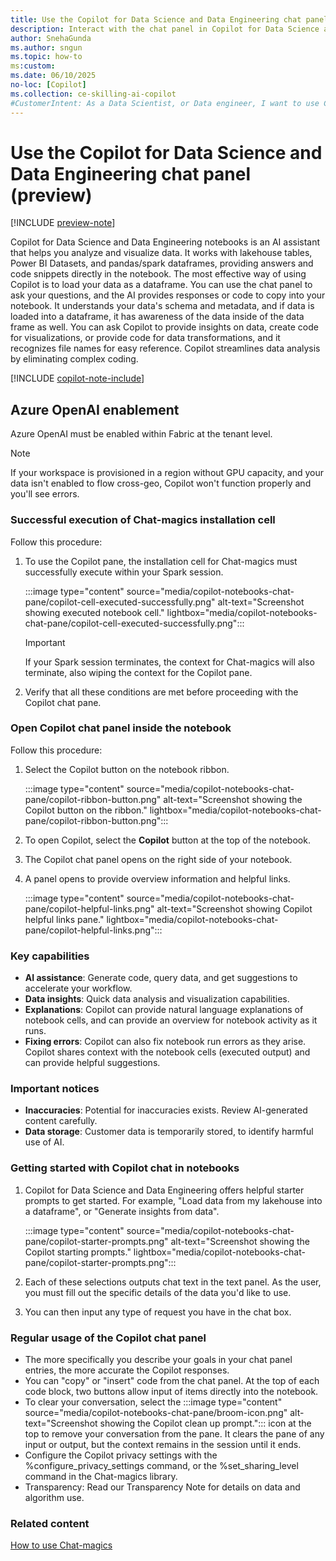 ```yaml
---
title: Use the Copilot for Data Science and Data Engineering chat panel (preview)
description: Interact with the chat panel in Copilot for Data Science and Data Engineering.
author: SnehaGunda
ms.author: sngun
ms.topic: how-to
ms:custom:
ms.date: 06/10/2025
no-loc: [Copilot]
ms.collection: ce-skilling-ai-copilot
#CustomerIntent: As a Data Scientist, or Data engineer, I want to use Copilot for Data Science and Data Engineering to increase my productivity and help answer questions I have about my data to use with notebooks.
---
```


# Use the Copilot for Data Science and Data Engineering chat panel (preview)

[!INCLUDE [preview-note](../includes/feature-preview-note.md)]

Copilot for Data Science and Data Engineering notebooks is an AI assistant that helps you analyze and visualize data. It works with lakehouse tables, Power BI Datasets, and pandas/spark dataframes, providing answers and code snippets directly in the notebook. The most effective way of using Copilot is to load your data as a dataframe. You can use the chat panel to ask your questions, and the AI provides responses or code to copy into your notebook. It understands your data's schema and metadata, and if data is loaded into a dataframe, it has awareness of the data inside of the data frame as well. You can ask Copilot to provide insights on data, create code for visualizations, or provide code for data transformations, and it recognizes file names for easy reference. Copilot streamlines data analysis by eliminating complex coding.

[!INCLUDE [copilot-note-include](../includes/copilot-note-include.md)]

## Azure OpenAI enablement

Azure OpenAI must be enabled within Fabric at the tenant level.

> [!NOTE]
> If your workspace is provisioned in a region without GPU capacity, and your data isn't enabled to flow cross-geo, Copilot won't function properly and you'll see errors.

### Successful execution of Chat-magics installation cell

Follow this procedure:

1. To use the Copilot pane, the installation cell for Chat-magics must successfully execute within your Spark session.

    :::image type="content" source="media/copilot-notebooks-chat-pane/copilot-cell-executed-successfully.png" alt-text="Screenshot showing executed notebook cell." lightbox="media/copilot-notebooks-chat-pane/copilot-cell-executed-successfully.png":::

    >[!IMPORTANT]
    > If your Spark session terminates, the context for Chat-magics will also terminate, also wiping the context for the Copilot pane.

1. Verify that all these conditions are met before proceeding with the Copilot chat pane.

### Open Copilot chat panel inside the notebook

Follow this procedure:

1. Select the Copilot button on the notebook ribbon.

    :::image type="content" source="media/copilot-notebooks-chat-pane/copilot-ribbon-button.png" alt-text="Screenshot showing the Copilot button on the ribbon." lightbox="media/copilot-notebooks-chat-pane/copilot-ribbon-button.png":::

1. To open Copilot, select the **Copilot** button at the top of the notebook.
1. The Copilot chat panel opens on the right side of your notebook.
1. A panel opens to provide overview information and helpful links.

    :::image type="content" source="media/copilot-notebooks-chat-pane/copilot-helpful-links.png" alt-text="Screenshot showing Copilot helpful links pane." lightbox="media/copilot-notebooks-chat-pane/copilot-helpful-links.png":::

### Key capabilities

- **AI assistance**: Generate code, query data, and get suggestions to accelerate your workflow.
- **Data insights**: Quick data analysis and visualization capabilities.
- **Explanations**: Copilot can provide natural language explanations of notebook cells, and can provide an overview for notebook activity as it runs.
- **Fixing errors**: Copilot can also fix notebook run errors as they arise. Copilot shares context with the notebook cells (executed output) and can provide helpful suggestions.

### Important notices

- **Inaccuracies**: Potential for inaccuracies exists. Review AI-generated content carefully.
- **Data storage**: Customer data is temporarily stored, to identify harmful use of AI.

### Getting started with Copilot chat in notebooks

1. Copilot for Data Science and Data Engineering offers helpful starter prompts to get started. For example, "Load data from my lakehouse into a dataframe", or "Generate insights from data".

    :::image type="content" source="media/copilot-notebooks-chat-pane/copilot-starter-prompts.png" alt-text="Screenshot showing the Copilot starting prompts." lightbox="media/copilot-notebooks-chat-pane/copilot-starter-prompts.png":::

1. Each of these selections outputs chat text in the text panel. As the user, you must fill out the specific details of the data you'd like to use.
1. You can then input any type of request you have in the chat box.

### Regular usage of the Copilot chat panel

- The more specifically you describe your goals in your chat panel entries, the more accurate the Copilot responses.
- You can "copy" or "insert" code from the chat panel. At the top of each code block, two buttons allow input of items directly into the notebook.
- To clear your conversation, select the :::image type="content" source="media/copilot-notebooks-chat-pane/broom-icon.png" alt-text="Screenshot showing the Copilot clean up prompt."::: icon at the top to remove your conversation from the pane. It clears the pane of any input or output, but the context remains in the session until it ends.
- Configure the Copilot privacy settings with the %configure_privacy_settings command, or the %set_sharing_level command in the Chat-magics library.
- Transparency: Read our Transparency Note for details on data and algorithm use.

### Related content

[How to use Chat-magics](./copilot-notebooks-chat-magics.md)
